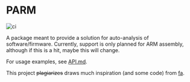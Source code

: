 # PARM

![ci](https://github.com/chananele/parm/actions/workflows/ci.yml/badge.svg)

A package meant to provide a solution for auto-analysis of software/firmware.
Currently, support is only planned for ARM assembly, although if this is a hit, maybe 
this will change.

For usage examples, see [API.md](docs/API.md).

This project ~~plagiarizes~~ draws much inspiration (and some code) from [fa](https://github.com/doronz88/fa). 
